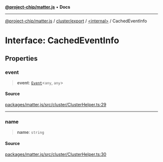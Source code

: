 [**@project-chip/matter.js**](../../../../README.md) • **Docs**

***

[@project-chip/matter.js](../../../../modules.md) / [cluster/export](../../README.md) / [\<internal\>](../README.md) / CachedEventInfo

# Interface: CachedEventInfo

## Properties

### event

> **event**: [`Event`](../../interfaces/Event.md)\<`any`, `any`\>

#### Source

[packages/matter.js/src/cluster/ClusterHelper.ts:29](https://github.com/project-chip/matter.js/blob/7a8cbb56b87d4ccf34bec5a9a95ab40a1711324f/packages/matter.js/src/cluster/ClusterHelper.ts#L29)

***

### name

> **name**: `string`

#### Source

[packages/matter.js/src/cluster/ClusterHelper.ts:30](https://github.com/project-chip/matter.js/blob/7a8cbb56b87d4ccf34bec5a9a95ab40a1711324f/packages/matter.js/src/cluster/ClusterHelper.ts#L30)
